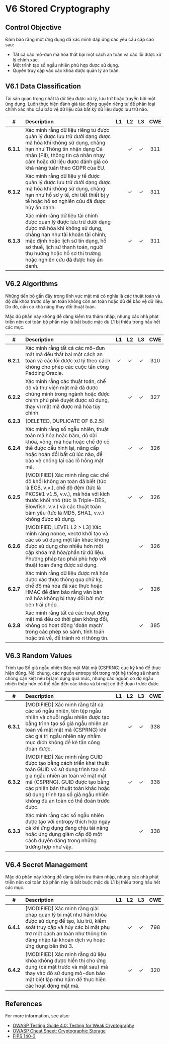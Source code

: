 # V6 Stored Cryptography

## Control Objective

Đảm bảo rằng một ứng dụng đã xác minh đáp ứng các yêu cầu cấp cao sau:

* Tất cả các mô-đun mã hóa thất bại một cách an toàn và các lỗi được xử lý chính xác.
* Một trình tạo số ngẫu nhiên phù hợp được sử dụng.
* Quyền truy cập vào các khóa được quản lý an toàn.

## V6.1 Data Classification

Tài sản quan trọng nhất là dữ liệu được xử lý, lưu trữ hoặc truyền bởi một ứng dụng. Luôn thực hiện đánh giá tác động quyền riêng tư để phân loại chính xác nhu cầu bảo vệ dữ liệu của bất kỳ dữ liệu được lưu trữ nào.

| # | Description | L1 | L2 | L3 | CWE |
| :---: | :--- | :---: | :---: | :---: | :---: |
| **6.1.1** | Xác minh rằng dữ liệu riêng tư được quản lý được lưu trữ dưới dạng được mã hóa khi không sử dụng, chẳng hạn như Thông tin nhận dạng Cá nhân (PII), thông tin cá nhân nhạy cảm hoặc dữ liệu được đánh giá có khả năng tuân theo GDPR của EU. | | ✓ | ✓ | 311 |
| **6.1.2** | Xác minh rằng dữ liệu y tế được quản lý được lưu trữ dưới dạng được mã hóa khi không sử dụng, chẳng hạn như hồ sơ y tế, chi tiết thiết bị y tế hoặc hồ sơ nghiên cứu đã được hủy ẩn danh. | | ✓ | ✓ | 311 |
| **6.1.3** | Xác minh rằng dữ liệu tài chính được quản lý được lưu trữ dưới dạng được mã hóa khi không sử dụng, chẳng hạn như tài khoản tài chính, mặc định hoặc lịch sử tín dụng, hồ sơ thuế, lịch sử thanh toán, người thụ hưởng hoặc hồ sơ thị trường hoặc nghiên cứu đã được hủy ẩn danh. | | ✓ | ✓ | 311 |

## V6.2 Algorithms

Những tiến bộ gần đây trong lĩnh vực mật mã có nghĩa là các thuật toán và độ dài khóa trước đây an toàn không còn an toàn hoặc đủ để bảo vệ dữ liệu. Do đó, cần có khả năng thay đổi thuật toán.

Mặc dù phần này không dễ dàng kiểm tra thâm nhập, nhưng các nhà phát triển nên coi toàn bộ phần này là bắt buộc mặc dù L1 bị thiếu trong hầu hết các mục.

| # | Description | L1 | L2 | L3 | CWE |
| :---: | :--- | :---: | :---: | :---: | :---: |
| **6.2.1** | Xác minh rằng tất cả các mô-đun mật mã đều thất bại một cách an toàn và các lỗi được xử lý theo cách không cho phép các cuộc tấn công Padding Oracle. | ✓ | ✓ | ✓ | 310 |
| **6.2.2** | Xác minh rằng các thuật toán, chế độ và thư viện mật mã đã được chứng minh trong ngành hoặc được chính phủ phê duyệt được sử dụng, thay vì mật mã được mã hóa tùy chỉnh. | | ✓ | ✓ | 327 |
| **6.2.3** | [DELETED, DUPLICATE OF 6.2.5] | | | | |
| **6.2.4** | Xác minh rằng số ngẫu nhiên, thuật toán mã hóa hoặc băm, độ dài khóa, vòng, mã hóa hoặc chế độ có thể được cấu hình lại, nâng cấp hoặc hoán đổi bất cứ lúc nào, để bảo vệ chống lại các lỗ hổng mật mã. | | ✓ | ✓ | 326 |
| **6.2.5** | [MODIFIED] Xác minh rằng các chế độ khối không an toàn đã biết (tức là ECB, v.v.), chế độ đệm (tức là PKCS#1 v1.5, v.v.), mã hóa với kích thước khối nhỏ (tức là Triple-DES, Blowfish, v.v.) và các thuật toán băm yếu (tức là MD5, SHA1, v.v.) không được sử dụng. | | ✓ | ✓ | 326 |
| **6.2.6** | [MODIFIED, LEVEL L2 > L3] Xác minh rằng nonce, vectơ khởi tạo và các số sử dụng một lần khác không được sử dụng cho nhiều hơn một cặp khóa mã hóa/phần tử dữ liệu. Phương pháp tạo phải phù hợp với thuật toán đang được sử dụng. | | | ✓ | 326 |
| **6.2.7** | Xác minh rằng dữ liệu được mã hóa được xác thực thông qua chữ ký, chế độ mã hóa đã xác thực hoặc HMAC để đảm bảo rằng văn bản mã hóa không bị thay đổi bởi một bên trái phép. | | | ✓ | 326 |
| **6.2.8** | Xác minh rằng tất cả các hoạt động mật mã đều có thời gian không đổi, không có hoạt động 'đoản mạch' trong các phép so sánh, tính toán hoặc trả về, để tránh rò rỉ thông tin. | | | ✓ | 385 |

## V6.3 Random Values

Trình tạo Số giả ngẫu nhiên Bảo mật Mật mã (CSPRNG) cực kỳ khó để thực hiện đúng. Nói chung, các nguồn entropy tốt trong một hệ thống sẽ nhanh chóng cạn kiệt nếu bị lạm dụng quá mức, nhưng các nguồn có độ ngẫu nhiên thấp hơn có thể dẫn đến các khóa và bí mật có thể đoán trước được.

| # | Description | L1 | L2 | L3 | CWE |
| :---: | :--- | :---: | :---: | :---: | :---: |
| **6.3.1** | [MODIFIED] Xác minh rằng tất cả các số ngẫu nhiên, tên tệp ngẫu nhiên và chuỗi ngẫu nhiên được tạo bằng trình tạo số giả ngẫu nhiên an toàn về mặt mật mã (CSPRNG) khi các giá trị ngẫu nhiên này nhằm mục đích không để kẻ tấn công đoán được. | | ✓ | ✓ | 338 |
| **6.3.2** | [MODIFIED] Xác minh rằng GUID được tạo bằng cách triển khai thuật toán GUID v4 sử dụng trình tạo số giả ngẫu nhiên an toàn về mặt mật mã (CSPRNG). GUID được tạo bằng các phiên bản thuật toán khác hoặc sử dụng trình tạo số giả ngẫu nhiên không đủ an toàn có thể đoán trước được. | | ✓ | ✓ | 338 |
| **6.3.3** | Xác minh rằng các số ngẫu nhiên được tạo với entropy thích hợp ngay cả khi ứng dụng đang chịu tải nặng hoặc ứng dụng giảm cấp độ một cách duyên dáng trong những trường hợp như vậy. | | | ✓ | 338 |

## V6.4 Secret Management

Mặc dù phần này không dễ dàng kiểm tra thâm nhập, nhưng các nhà phát triển nên coi toàn bộ phần này là bắt buộc mặc dù L1 bị thiếu trong hầu hết các mục.

| # | Description | L1 | L2 | L3 | CWE |
| :---: | :--- | :---: | :---: | :---: | :---: |
| **6.4.1** | [MODIFIED] Xác minh rằng giải pháp quản lý bí mật như hầm khóa được sử dụng để tạo, lưu trữ, kiểm soát truy cập và hủy các bí mật phụ trợ một cách an toàn như thông tin đăng nhập tài khoản dịch vụ hoặc ứng dụng bên thứ 3. | | ✓ | ✓ | 798 |
| **6.4.2** | [MODIFIED] Xác minh rằng dữ liệu khóa không được hiển thị cho ứng dụng (cả mặt trước và mặt sau) mà thay vào đó sử dụng mô-đun bảo mật biệt lập như hầm để thực hiện các hoạt động mật mã. | | ✓ | ✓ | 320 |

## References

For more information, see also:

* [OWASP Testing Guide 4.0: Testing for Weak Cryptography](https://owasp.org/www-project-web-security-testing-guide/v41/4-Web_Application_Security_Testing/09-Testing_for_Weak_Cryptography/README.html)
* [OWASP Cheat Sheet: Cryptographic Storage](https://cheatsheetseries.owasp.org/cheatsheets/Cryptographic_Storage_Cheat_Sheet.html)
* [FIPS 140-3](https://csrc.nist.gov/pubs/fips/140-3/final)

